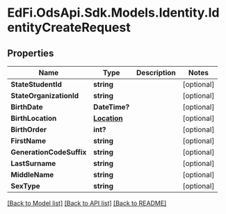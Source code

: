 # EdFi.OdsApi.Sdk.Models.Identity.IdentityCreateRequest
## Properties

Name | Type | Description | Notes
------------ | ------------- | ------------- | -------------
**StateStudentId** | **string** |  | [optional] 
**StateOrganizationId** | **string** |  | [optional] 
**BirthDate** | **DateTime?** |  | [optional] 
**BirthLocation** | [**Location**](Location.md) |  | [optional] 
**BirthOrder** | **int?** |  | [optional] 
**FirstName** | **string** |  | [optional] 
**GenerationCodeSuffix** | **string** |  | [optional] 
**LastSurname** | **string** |  | [optional] 
**MiddleName** | **string** |  | [optional] 
**SexType** | **string** |  | [optional] 

[[Back to Model list]](../README.md#documentation-for-models) [[Back to API list]](../README.md#documentation-for-api-endpoints) [[Back to README]](../README.md)

